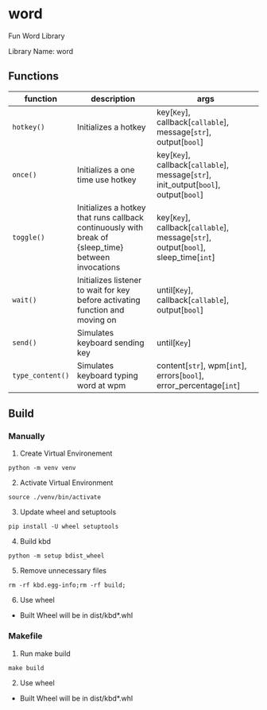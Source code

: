 # word

Fun Word Library

Library Name: word

## Functions

| function         | description                                                                                         | args                                                                                  |
| ---------------- | --------------------------------------------------------------------------------------------------- | ------------------------------------------------------------------------------------- |
| `hotkey()`       | Initializes a hotkey                                                                                | key[`Key`], callback[`callable`], message[`str`], output[`bool`]                      |
| `once()`         | Initializes a one time use hotkey                                                                   | key[`Key`], callback[`callable`], message[`str`], init_output[`bool`], output[`bool`] |
| `toggle()`       | Initializes a hotkey that runs callback continuously with break of {sleep_time} between invocations | key[`Key`], callback[`callable`], message[`str`], output[`bool`], sleep_time[`int`]   |
| `wait()`         | Initializes listener to wait for key before activating function and moving on                       | until[`Key`], callback[`callable`], output[`bool`]                                    |
| `send()`         | Simulates keyboard sending key                                                                      | until[`Key`]                                                                          |
| `type_content()` | Simulates keyboard typing word at wpm                                                               | content[`str`], wpm[`int`], errors[`bool`], error_percentage[`int`]                   |

## Build

### Manually

1. Create Virtual Environement

```
python -m venv venv
```

2. Activate Virtual Environment

```
source ./venv/bin/activate
```

3. Update wheel and setuptools

```
pip install -U wheel setuptools
```

4. Build kbd

```
python -m setup bdist_wheel
```

5. Remove unnecessary files

```
rm -rf kbd.egg-info;rm -rf build;
```

6. Use wheel

- Built Wheel will be in dist/kbd\*.whl

### Makefile

1. Run make build

```
make build
```

2. Use wheel

- Built Wheel will be in dist/kbd\*.whl
